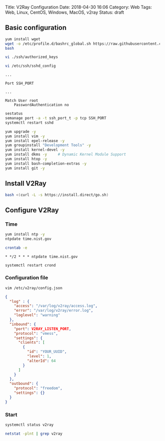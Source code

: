 Title: V2Ray Configuration
Date: 2018-04-30 16:06
Category: Web
Tags: Web, Linux, CentOS, Windows, MacOS, v2ray
Status: draft


## Basic configuration
```bash
yum install wget
wget -o /etc/profile.d/bashrc_global.sh https://raw.githubusercontent.com/sun-rongyang/dotfiles/master/OnLinux/general/bashrc_global.sh
bash
```

```bash
vi ./ssh/authorized_keys
```

```bash
vi /etc/ssh/sshd_config
```
```
...

Port SSH_PORT

...

Match User root
    PasswordAuthentication no
```

```bash
sestatus
semanage port -a -t ssh_port_t -p tcp SSH_PORT
systemctl restart sshd
```

```bash
yum upgrade -y
yum install vim -y
yum install epel-release -y
yum groupinstall "Development Tools" -y
yum install kernel-devel -y
yum install dkms -y     # Dynamic Kernel Module Support
yum install htop -y
yum install bash-completion-extras -y
yum install git -y
```

## Install V2Ray
```bash
bash <(curl -L -s https://install.direct/go.sh)
```

## Configure V2Ray
### Time
```bash
yum install ntp -y
ntpdate time.nist.gov
```
```bash
crontab -e
```
```
* */2 * * * ntpdate time.nist.gov
```
```bash
systemctl restart crond
```

### Configuration file
```bash
vim /etc/v2ray/config.json
```

```json
{
  "log" : {
    "access": "/var/log/v2ray/access.log",
    "error": "/var/log/v2ray/error.log",
    "loglevel": "warning"
  },
  "inbound": {
    "port": V2RAY_LISTEN_PORT,
    "protocol": "vmess",
    "settings": {
      "clients": [
        {
          "id": "YOUR_UUID",
          "level": 1,
          "alterId": 64
        }
      ]
    }
  },
  "outbound": {
    "protocol": "freedom",
    "settings": {}
  }
}
```

### Start
```bash
systemctl status v2ray

netstat -plnt | grep v2ray
```
